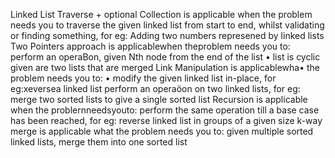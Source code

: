 Linked List
Traverse + optional Collection
is applicable when the problem needs you to
traverse the given linked list from start to end, whilst validating or finding
something, for eg: Adding two numbers represened by linked lists
Two Pointers approach is applicablewhen theproblem needs you to:
perform an operaBon, given Nth node from the end of the list
• list is cyclic
given are two lists that are merged
Link Manipulation is applicablewha• the problem needs you to:
• modify the given linked list in-place, for eg:xeversea linked list
perform an operaöon on two linked lists, for eg: merge two sorted lists to give a
single sorted list
Recursion is applicable when the problernneedsyouto:
perform the same operation till a base case has been reached, for eg: reverse
linked list in groups of a given size
k-way merge
is applicable what the problem needs you to:
given multiple sorted linked lists, merge them into one sorted list
